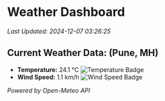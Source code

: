 
# Weather Dashboard

_Last Updated: 2024-12-07 03:26:25_

## Current Weather Data: (Pune, MH)
- **Temperature:** 24.1 °C ![Temperature Badge](https://img.shields.io/badge/Temperature-Medium%20Temp-green)
- **Wind Speed:** 1.1 km/h ![Wind Speed Badge](https://img.shields.io/badge/Wind%20Speed-Low%20Wind-blue)

*Powered by Open-Meteo API*
